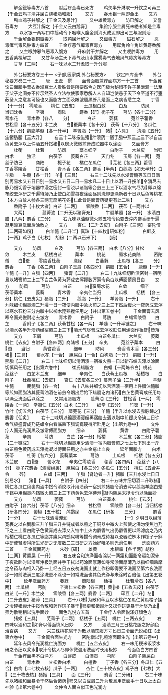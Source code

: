 <!-- { "loadSidebar": true } -->
　　解金鐡等毒方八首
　　肘后疗金毒已死方
　　鸡矢半升淋取一升饮之可再三【千金云鸡子清并屎白烧猪脂和服】
　　又方
　　吞水银一两即金出
　　又方
　　鸭血鸡子并解之【千金云及尿汁】
　　又中雄黄毒方
　　防已解之
　　又誉石毒方
　　大豆汁解之【千金又云白鹅膏】
　　集验疗服金屑死未絶者知是金毒方
　　以水银一两写口中摇动令下咽喉入腹金则消灭成泥即出可三与服则活
　　千金解金银铜鐡毒方
　　取鸭屎汁解之
　　又鐡毒方
　　磁石解之
　　恶毒瘴气毒风肿毒方四首
　　千金疗恶气瘴毒百毒方
　　用犀角羚羊角雄黄麝香解之
　　又主喉肿邪气恶毒入腹方
　　升麻射干并解之
　　又主哽肿毒方
　　用五香紫檀解之
　　又甘草汤主天下毒气及山水露雾毒气去地风气瘴疠等毒方
　　甘草【二两】
　　右一味以水二升煮取一升分服




　　外台秘要方卷三十一
<子部,医家类,外台秘要方>
　　钦定四库全书
　　外台秘要方巻三十二
　　唐　王焘　撰
　　面膏面脂兼疗面病方一十三首
　　千金翼论曰面脂手膏衣香澡豆士人贵胜皆是所要然今之医门极为秘惜不许子弟泄漏一法至于父子之间亦不传示然圣人立法欲使家家悉解人人自知岂使愚于天下令至道不行壅蔽圣人之意甚可怪也又面脂方主面及皴皱靥黒皯凡是面上之病皆悉主之
　　丁香【十一分】　零陵香　　桃仁【去皮】　　土瓜根白敛　　　白及　　　防风　　　当归沈香　　　辛夷　　　商陆　　　麝香【研】栀子花　　芎防【各十二分】　蜀水花　　青木香【各八
　　分】　　　　白芷　　　萎蕤　　　莵丝子藿香　　　甘松香【各十五分】木兰皮　　白蚕藁本【各十分】　茯苓【十八分】　冬瓜仁【十六分】鹅脂羊髓【各一升半】　羊肾脂【一升】　猪【六具】　　清酒【五升】生猪肪脂【三大升】
　　右三十二味挼生猪汁渍药一宿于脂中煎三上三下以白芷色黄去滓以上件酒五升挼猪以炭火微微煎膏成贮器中以涂面
　　又面膏方
　　杜蘅　　　杜若　　　防风　　　藁本细辛　　　白附子　　木兰皮　　当归白术　　　独活　　　白茯苓　　萎蕤白芷　　　天门冬　　玉屑【各一两】　莵丝子防己　　　商陆　　　栀子花　　橘仁冬瓜仁　　芜花【各三两】藿香　　　丁香零陵香　　甘松香　　青木香【各二两】麝香【半两】白鹅脂【如无半升】白羊脂　　牛髓【各一升】　羊【三具】
　　右三十二味先以水浸膏髓等五日日满别再易水又五日日别一易水又五日二日一易水凡二十日止以酒一升挼羊令消尽去脉乃细切香于垍器中浸之密封一宿晓以诸脂等合煎三上三下以酒水气尽为即以绵布绞去滓研之千遍待凝乃止使白如雪每夜涂面昼则洗却更涂新者十日以后色等桃花【本方白敛人参各三两无蘼芜花冬仁此皆是面膏药疑更有此二味】
　　又方
　　香附子【十枚大者】白芷【二两】　　零陵香【二两】　茯苓【一两并以
　　大两】　　　　蔓菁油【二升无以猪膏充】　　　牛髓羊髓【各一升】　水渍白腊【八两】麝香【二分】
　　右九味以油髓微火煎五物令色变去滓内麝香研千遍凝用澡豆洗面后涂敷之
　　又方
　　杏仁【二升去皮】　白附子【三两】　密陀僧【二两研如粉】
　　白羊髓【二升半】真珠【十四枚研如粉】　　　　白鲜皮【一两】鸡子白【七枚】　胡粉【二两以石米下】
　　【阙】



　　又方
　　防风　　　白及　　　芎防【各三两】　白术【八分】甘松　　　白敛　　　木兰皮　　栝楼白芷　　　藁本　　　桃花　　　蜀水花商陆　　　密陀僧　　白蚕　　零陵香杜蘅　　　鹰屎　　　白萎蕤　　土瓜根【各三
　　分】　　　　麝香　　　丁香【各二两】　白附子玉屑【各四分】　鹅脂【五合】　　鹿髓【一升】　　羊髓【一升】白腊【四两】　　猪膏【二升】
　　右二十九味细切酢渍密封一宿明旦以猪膏煎三上三下白芷色黄为药成去滓搅数万遍令色白以傅面慎风日良
　　又方
　　防风　　　芎防　　　白芷　　　白蚕蜀水花　　白敛　　　细辛　　　茯苓藁本　　　萎蕤　　　青木香　　辛夷仁当归　　　土瓜根　　栝楼　【各三分】桃仁【去皮尖】猪脂【二升】　　鹅脂【一升】　　羊肾脂【一升】
　　右十九味细切绵裹酒二升浸一日一夜便内脂中急火煎之三上三下然后缓火一夜药成去滓以寒水石粉三分内脂中以栁木箆熟搅任用之【并出第五巻中】
　　千金面膏去风寒令面光悦耐老去皱方
　　青木香　　白附子　　芎防　　　白蜡零陵香　　白芷　　　香附子【各二两】茯苓甘松【各一两】　羊髓【一升半链之】
　　右十味以酒水各半升渍药经宿煎三上三下酒水气尽膏成去滓收贮任用涂面作妆皯皆落
　　又方
　　玉屑　　　芎防　　　土瓜根　　白芷冬瓜仁　　木兰皮　　萎蕤　　　桃仁【去皮】白附子【各四两】商陆根【五分】　辛夷　　　莵丝子藁本　　　白蚕　　当归　　　黄耆藿香　　　细辛　　　防风　　　麝香青木香【各三分】猪【三具】　　蜀水花【一合】　鹰屎白【一合】白狗脂【一升】　鹅脂【一升】　　熊脂【二升】
　　右二十七味细切以清酒渍一宿微火煎一日以新布绞去滓以涂面切慎风任用之【出第六巻中】
　　崔氏蜡脂方
　　白蜡【十两炼令白】桃花　　　莵丝子　　白芷木兰皮　　细辛　　　辛夷仁　　白茯苓土瓜根　　栝楼根　　白附子　　杜蘅桃仁【去皮】　　杏仁【去皮各三分】蔓菁子油【二升半】
　　羊髓　　　牛髓　　　鹿髓脂【各一合】
　　右十八味并细切以苦酒渍一宿用上件腊油髓脂等煎如面脂法其蔓菁油酒在前煎令烟出后始下蜡髓讫内诸药白芷色黄膏成任用每以澡豆洗面后以涂之
　　又常用腊脂方
　　蔓菁油【三升】　甘松香【一两】　零陵香【一两】　辛夷仁【五分】白术【二升】　　细辛【五分】　　竹筎【一升】　　竹叶【切五合】白茯苓【三分】　蘼芜花【三分】　羊髓【半升以水浸去赤脉錬之】麝香【任炙】
　　右十二味切以绵裹酒浸经再宿绞去酒以脂中煎缓火令沸三日许香气极盛膏成乃链蜡令白看临熟下腊调瓷硬得所贮用之【出第九巻中】
　　文仲疗人面无光润黒及皱常傅面脂方
　　细辛　　　萎蕤　　　黄耆　　　白附子薯蓣　　　辛夷　　　芎防　　　白芷【各一分】栝楼　　　木兰皮【各二分】猪脂【二十链成】
　　右十一味切以绵裹用少酒渍一宿内脂膏煎之七上七下别出一斤白芷煎色黄药成去滓搅凝以傅面任用之亦主金疮止血良
　　延年面脂方
　　白术　　　茯苓　　　杜蘅【各六分】　萎蕤藁本　　　芎防　　　土瓜根　　栝楼【各五分】木兰皮　　白蚕　　蜀水花　　辛夷仁零陵香　　藿香【各四两】　莵丝子【八分】　栀子花麝香【酒浸绵裹】　鹰屎白【各三分】冬瓜仁【五分】　桃仁【五合并令
　　碎】　　　　白蜡【三两】　　羊脂【肾边者一升】猪脂【三升水浸七日日别易水】　　猪【一具】　　白附子【四分】
　　右二十五味并细切酒二升取猪桃仁冬瓜仁绵裹内酒中挼令消绞取汁用渍药一宿别煎猪脂令消去滓以鹅脂羊脂白蜡于铛中用绵裹内铛微火煎三上三下药黄色去滓待澄凝内鹰屎末搅令匀以涂面妙
　　又方
　　防风　　　萎蕤　　　芎防　　　白芷藁本　　　桃仁【去皮】　　白附子【各六分】茯苓【八分】细辛　　　甘松香　　零陵香【各二分】当归栝楼【研各四分】　蜀椒【五十粒】　鸬鷀屎　　冬瓜仁【研各
　　三分】　　　　麝香【一分】
　　右十七味酒浸淹润　　　　　　　　　　　　　【一】夕明日以绵薄寛裹之以白鹅脂三升羊脂三升并链成者以煎之于铜器中微火上煎使之沸勿使焦也乃下之三上看白附子色黄膏成去滓又入铛中上火内麝香气出仍麝香更以绵滤度之乃内栝楼仁桃仁冬瓜仁等脂并鹰屎鸬鷀屎粉等搅令调膏成待凝以瓷器贮栁木作槌子于鉢中研使轻虚得所生光研之无度数二三日研之方始好唯多则光滑任用
　　洗面药方二首
　　千金翼面药方
　　朱砂【研】　　雄黄　　　水银霜【各半两】胡粉【二两】黄鹰屎【一升】
　　右五味合和洗浄面夜涂以一两霜和面脂令稠如泥先于夜欲卧时以澡豆浄极洗面并手干拭以药涂面厚薄如寻常涂面厚薄乃以指细细熟摩之令药与肉相入乃卧一上经五日五夜勿洗面止就上作粉即得要不洗面至第六夜洗面涂一如前法满三度涂洗更不涂也一如常洗面也其色光浄与未涂时百倍佳【出第五卷中】
　　延年洗面药方
　　萎蕤　　　商陆根　　栝楼　　　杜若滑石【各八两】　土瓜根　　芎防　　　辛夷仁甘松香【各三两】黄楼【五枚去皮】白茯苓　　白芷【一斤】木兰皮　　零陵香【各三两】麝香【二两】　　荜豆【二升】冬　【二升去皮】猪蹄【三具】
　　右十八味为散和荜豆以水桃仁冬瓜仁黄瓜楼子揉之令碎猪蹄汁中挼令散和药作饼子暴干筛更和猪蹄汁又捻作饼更暴干汁尽乃止筛为散稍稍以洗手面妙
　　面色光悦方五首
　　千金疗人令面悦泽好顔色方
　　猪姬【三具】　　芜菁子【二两】　栝楼子【五两】　桃仁【三两去皮】
　　右四味以酒和之如膏以傅面慎风日妙
　　又方
　　酒渍三月三日桃花服之好顔色治百病
　　又方
　　采三株桃花隂干为散以酒饮服方寸匕日三令面光悦如红【出第六巻中】
　　千金翼令面生光方
　　密陀僧以乳煎涂面即生光【出第五卷中】
　　延年去风令光润桃仁洗面方
　　桃仁【五合去皮】
　　右一味用粳米饭浆水研之令细以浆水取汁令桃人尽即休微温用洗面时长用极妙
　　令面色白方四首
　　千金疗面黒不白浄方
　　白鲜皮　　白僵蚕　　芎防　　　白附子鹰屎白　　白芷　　　青木香　　甘松香白术　　　白檀香　　丁子香【各三分】冬瓜仁【五合】白梅【二七枚去核】瓜子【一两】　　杏仁【三十枚去皮】鸡子白【七枚】大【三十枚去核】猪姬【三具】　　面【三升】　　　麝香【二分研】
　　右二十味先以猪姬和面暴令干然后合诸药筛又以白豆屑二升为散旦用洗面手十日以上太白神验【出第六巻中】
　　文仲令人面白似玉色光润方
